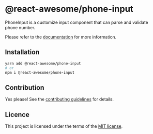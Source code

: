# @react-awesome/phone-input

PhoneInput is a customize input component that can parse and validate phone number.

Please refer to the [documentation](https://foo.com/docs/components/phone-input) for more information.

## Installation

```sh
yarn add @react-awesome/phone-input
# or
npm i @react-awesome/phone-input
```

## Contribution

Yes please! See the
[contributing guidelines](https://github.com/trinhthinh388/react-awesome-components/blob/master/CONTRIBUTING.md)
for details.

## Licence

This project is licensed under the terms of the
[MIT license](https://github.com/trinhthinh388/react-awesome-components/blob/master/LICENSE).
